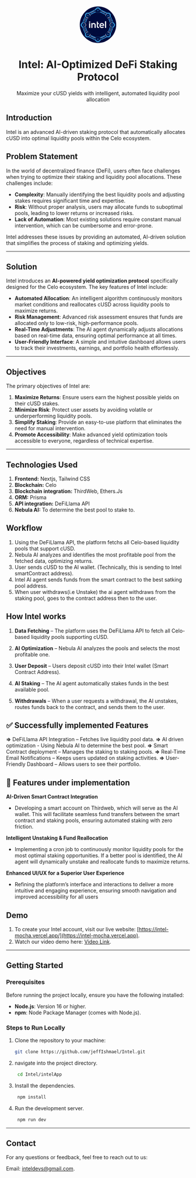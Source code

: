 <p align="center">
  <img src="./intelLogo.png" alt="Intel Logo" width="100" style="border-radius: 50%;">
  <h1 align="center">Intel: AI-Optimized DeFi Staking Protocol</h1>
  <p align="center">Maximize your cUSD yields with intelligent, automated liquidity pool allocation</p>
</p>

## Introduction
Intel is an advanced AI-driven staking protocol that automatically allocates cUSD into optimal liquidity pools within the Celo ecosystem.

## Problem Statement

In the world of decentralized finance (DeFi), users often face challenges when trying to optimize their staking and liquidity pool allocations. These challenges include:
- **Complexity**: Manually identifying the best liquidity pools and adjusting stakes requires significant time and expertise.
- **Risk**: Without proper analysis, users may allocate funds to suboptimal pools, leading to lower returns or increased risks.
- **Lack of Automation**: Most existing solutions require constant manual intervention, which can be cumbersome and error-prone.

Intel addresses these issues by providing an automated, AI-driven solution that simplifies the process of staking and optimizing yields.

---

## Solution

Intel introduces an **AI-powered yield optimization protocol** specifically designed for the Celo ecosystem. The key features of Intel include:
- **Automated Allocation**: An intelligent algorithm continuously monitors market conditions and reallocates cUSD across liquidity pools to maximize returns.
- **Risk Management**: Advanced risk assessment ensures that funds are allocated only to low-risk, high-performance pools.
- **Real-Time Adjustments**: The AI agent dynamically adjusts allocations based on real-time data, ensuring optimal performance at all times.
- **User-Friendly Interface**: A simple and intuitive dashboard allows users to track their investments, earnings, and portfolio health effortlessly.

---

## Objectives

The primary objectives of Intel are:
1. **Maximize Returns**: Ensure users earn the highest possible yields on their cUSD stakes.
2. **Minimize Risk**: Protect user assets by avoiding volatile or underperforming liquidity pools.
3. **Simplify Staking**: Provide an easy-to-use platform that eliminates the need for manual intervention.
4. **Promote Accessibility**: Make advanced yield optimization tools accessible to everyone, regardless of technical expertise.

---

## Technologies Used

 1. **Frontend:** Nextjs, Tailwind CSS
 2. **Blockchain:** Celo
 3. **Blockchain integration:** ThirdWeb, Ethers.Js
 4. **ORM:** Prisma
 5. **API integration:** DeFiLlama API
 6. **Nebula AI:** To determine the best pool to stake to.

## Workflow

1. Using the DeFiLlama API, the platform fetchs all Celo-based liquidity pools that support cUSD.
2. Nebula AI analyzes and identifies the most profitable pool from the fetched data, optimizing returns.
3. User sends cUSD to the AI wallet. (Technically, this is sending to Intel smartContract address).
4. Intel AI agent sends funds from the smart contract to the best satking pool address.
5. When user withdraws(i.e Unstake) the ai agent withdraws from the staking pool, goes to the contract address then to the user.

## How Intel works

1. **Data Fetching** – The platform uses the DeFiLlama API to fetch all Celo-based liquidity pools supporting cUSD.

2. **AI Optimization** – Nebula AI analyzes the pools and selects the most profitable one.

3. **User Deposit** – Users deposit cUSD into their Intel wallet (Smart Contract Address).

4. **AI Staking** – The AI agent automatically stakes funds in the best available pool.

5. **Withdrawals** – When a user requests a withdrawal, the AI unstakes, routes funds back to the contract, and sends them to the user.


## ✅ Successfully implemented Features

**=>** DeFiLlama API Integration – Fetches live liquidity pool data.
**=>** AI driven optimization - Using Nebula AI to determine the best pool.
**=>** Smart Contract deployment – Manages the staking to staking pools.
**=>** Real-Time Email Notifications – Keeps users updated on staking activities.
**=>** User-Friendly Dashboard – Allows users to see their portfolio.

## 🚧 Features under implementation

**AI-Driven Smart Contract Integration**
- Developing a smart account on Thirdweb, which will serve as the AI wallet. This will facilitate seamless fund transfers between the smart contract and staking pools, ensuring automated staking with zero friction.

**Intelligent Unstaking & Fund Reallocation**
- Implementing a cron job to continuously monitor liquidity pools for the most optimal staking opportunities. If a better pool is identified, the AI agent will dynamically unstake and reallocate funds to maximize returns.

**Enhanced UI/UX for a Superior User Experience**
- Refining the platform’s interface and interactions to deliver a more intuitive and engaging experience, ensuring smooth navigation and improved accessibility for all users



## Demo
1. To create your Intel account, visit our live website: [https://intel-mocha.vercel.app/](https://intel-mocha.vercel.app).
2. Watch our video demo here: [Video Link](https://www.loom.com/share/6deb4d5e09334255a1e5d154655fe437?sid=5685e50a-627d-4667-86a5-d4b8a57ebede).

---

## Getting Started

### Prerequisites
Before running the project locally, ensure you have the following installed:

- **Node.js**: Version 16 or higher.
- **npm**: Node Package Manager (comes with Node.js).

### Steps to Run Locally
1. Clone the repository to your machine:

   ```bash
   git clone https://github.com/jeffIshmael/Intel.git  

     ```
2. navigate into the project directory.

    ```bash 
     cd Intel/intelApp

     ```

3. Install the dependencies.

    ```bash  
     npm install 

     ```

4. Run the development server.

    ```bash 
     npm run dev 

     ```
---

## Contact
For any questions or feedback, feel free to reach out to us:

Email: [inteldevs@gmail.com](jeffianmuchiri24@gmail.com).